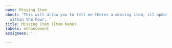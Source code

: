 ```yaml
---
name: Missing Item
about: 'This will allow you to tell me theres a missing item, ill update it probally
  within the hour, '
title: Missing Item (Item Name)
labels: enhancement
assignees: ''

---
```



